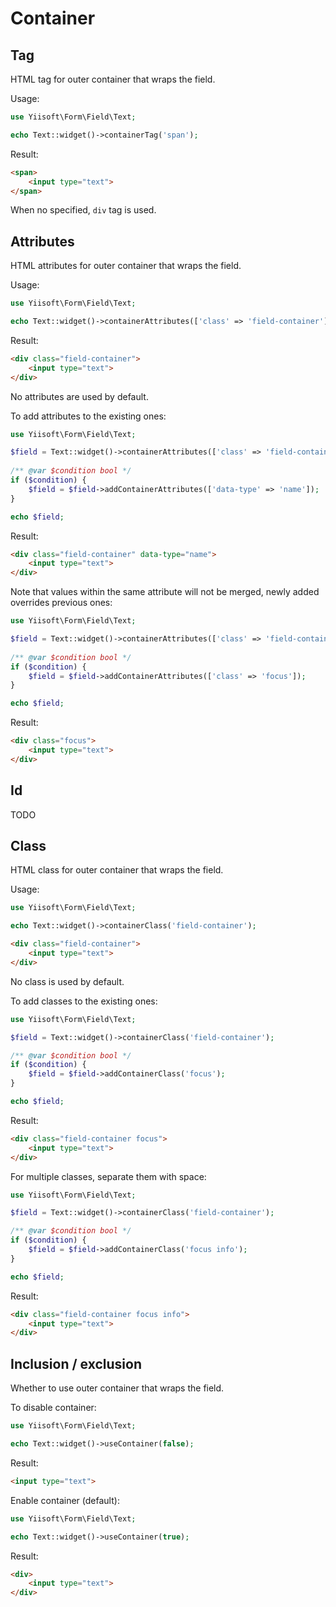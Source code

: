 # Container

## Tag

HTML tag for outer container that wraps the field.

Usage:

```php
use Yiisoft\Form\Field\Text;

echo Text::widget()->containerTag('span');
```

Result:

```html
<span>
    <input type="text">
</span>
```

When no specified, `div` tag is used.

## Attributes

HTML attributes for outer container that wraps the field.

Usage:

```php
use Yiisoft\Form\Field\Text;

echo Text::widget()->containerAttributes(['class' => 'field-container']);
```

Result:

```html
<div class="field-container">
    <input type="text">
</div>
```

No attributes are used by default.

To add attributes to the existing ones:

```php
use Yiisoft\Form\Field\Text;

$field = Text::widget()->containerAttributes(['class' => 'field-container']);
    
/** @var $condition bool */
if ($condition) {
    $field = $field->addContainerAttributes(['data-type' => 'name']);       
}

echo $field;
```

Result:

```html
<div class="field-container" data-type="name">
    <input type="text">
</div>
```

Note that values within the same attribute will not be merged, newly added overrides previous ones:

```php
use Yiisoft\Form\Field\Text;

$field = Text::widget()->containerAttributes(['class' => 'field-container']);
    
/** @var $condition bool */
if ($condition) {
    $field = $field->addContainerAttributes(['class' => 'focus']);       
}

echo $field;
```

Result:

```html
<div class="focus">
    <input type="text">
</div>
```

## Id

TODO

## Class

HTML class for outer container that wraps the field.

Usage:

```php
use Yiisoft\Form\Field\Text;

echo Text::widget()->containerClass('field-container');
```

```html
<div class="field-container">
    <input type="text">
</div>
```

No class is used by default.

To add classes to the existing ones:

```php
use Yiisoft\Form\Field\Text;

$field = Text::widget()->containerClass('field-container');

/** @var $condition bool */
if ($condition) {
    $field = $field->addContainerClass('focus');
}

echo $field;
```

Result:

```html
<div class="field-container focus">
    <input type="text">
</div>
```

For multiple classes, separate them with space:

```php
use Yiisoft\Form\Field\Text;

$field = Text::widget()->containerClass('field-container');

/** @var $condition bool */
if ($condition) {
    $field = $field->addContainerClass('focus info');
}

echo $field;
```

Result:

```html
<div class="field-container focus info">
    <input type="text">
</div>
```

## Inclusion / exclusion

Whether to use outer container that wraps the field.

To disable container:

```php
use Yiisoft\Form\Field\Text;

echo Text::widget()->useContainer(false);
```

Result:

```html
<input type="text">
```

Enable container (default):

```php
use Yiisoft\Form\Field\Text;

echo Text::widget()->useContainer(true);
```

Result:

```html
<div>
    <input type="text">
</div>
```
